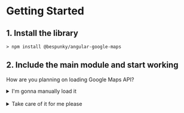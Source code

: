 # Getting Started

## 1. Install the library
 
    > npm install @bespunky/angular-google-maps

## 2. Include the main module and start working

How are you planning on loading Google Maps API?
<br/>
<details>
<summary markdown="span">I'm gonna manually load it</summary><br/>
<small>
In case you'll place a `script` tag manually, or you have your own loading mechanism, and you can ensure that it will be loaded before your map component gets loaded.
</small>
<br/><br/>

[Show me how](Getting-Started/Manually-Loading.md)
</details>
<br/>
<details>
<summary markdown="span">Take care of it for me please</summary><br/>
<small>
The library will load it for you asynchronously when you import the main module and ensure that map components will be rendered safely after the API is ready.
</small>
<br/><br/>

[Show me how](Getting-Started/Auto-Async-Loading.md)
</details>